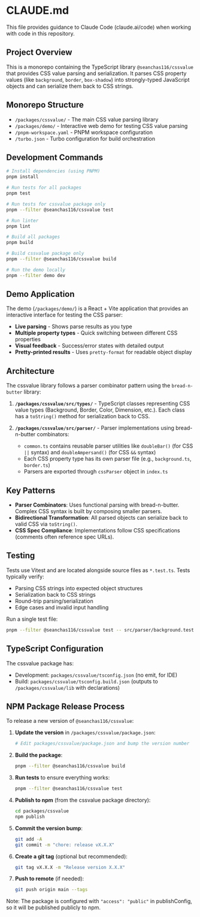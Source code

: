 # CLAUDE.md

This file provides guidance to Claude Code (claude.ai/code) when working with code in this repository.

## Project Overview

This is a monorepo containing the TypeScript library `@seanchas116/cssvalue` that provides CSS value parsing and serialization. It parses CSS property values (like `background`, `border`, `box-shadow`) into strongly-typed JavaScript objects and can serialize them back to CSS strings.

## Monorepo Structure

- `/packages/cssvalue/` - The main CSS value parsing library
- `/packages/demo/` - Interactive web demo for testing CSS value parsing
- `/pnpm-workspace.yaml` - PNPM workspace configuration
- `/turbo.json` - Turbo configuration for build orchestration

## Development Commands

```bash
# Install dependencies (using PNPM)
pnpm install

# Run tests for all packages
pnpm test

# Run tests for cssvalue package only
pnpm --filter @seanchas116/cssvalue test

# Run linter
pnpm lint

# Build all packages
pnpm build

# Build cssvalue package only
pnpm --filter @seanchas116/cssvalue build

# Run the demo locally
pnpm --filter demo dev
```

## Demo Application

The demo (`/packages/demo/`) is a React + Vite application that provides an interactive interface for testing the CSS parser:

- **Live parsing** - Shows parse results as you type
- **Multiple property types** - Quick switching between different CSS properties
- **Visual feedback** - Success/error states with detailed output
- **Pretty-printed results** - Uses `pretty-format` for readable object display

## Architecture

The cssvalue library follows a parser combinator pattern using the `bread-n-butter` library:

1. **`/packages/cssvalue/src/types/`** - TypeScript classes representing CSS value types (Background, Border, Color, Dimension, etc.). Each class has a `toString()` method for serialization back to CSS.

2. **`/packages/cssvalue/src/parser/`** - Parser implementations using bread-n-butter combinators:
   - `common.ts` contains reusable parser utilities like `doubleBar()` (for CSS `||` syntax) and `doubleAmpersand()` (for CSS `&&` syntax)
   - Each CSS property type has its own parser file (e.g., `background.ts`, `border.ts`)
   - Parsers are exported through `cssParser` object in `index.ts`

## Key Patterns

- **Parser Combinators**: Uses functional parsing with bread-n-butter. Complex CSS syntax is built by composing smaller parsers.
- **Bidirectional Transformation**: All parsed objects can serialize back to valid CSS via `toString()`.
- **CSS Spec Compliance**: Implementations follow CSS specifications (comments often reference spec URLs).

## Testing

Tests use Vitest and are located alongside source files as `*.test.ts`. Tests typically verify:

- Parsing CSS strings into expected object structures
- Serialization back to CSS strings
- Round-trip parsing/serialization
- Edge cases and invalid input handling

Run a single test file:

```bash
pnpm --filter @seanchas116/cssvalue test -- src/parser/background.test.ts
```

## TypeScript Configuration

The cssvalue package has:

- Development: `packages/cssvalue/tsconfig.json` (no emit, for IDE)
- Build: `packages/cssvalue/tsconfig.build.json` (outputs to `/packages/cssvalue/lib` with declarations)

## NPM Package Release Process

To release a new version of `@seanchas116/cssvalue`:

1. **Update the version** in `/packages/cssvalue/package.json`:

   ```bash
   # Edit packages/cssvalue/package.json and bump the version number
   ```

2. **Build the package**:

   ```bash
   pnpm --filter @seanchas116/cssvalue build
   ```

3. **Run tests** to ensure everything works:

   ```bash
   pnpm --filter @seanchas116/cssvalue test
   ```

4. **Publish to npm** (from the cssvalue package directory):

   ```bash
   cd packages/cssvalue
   npm publish
   ```

5. **Commit the version bump**:

   ```bash
   git add -A
   git commit -m "chore: release vX.X.X"
   ```

6. **Create a git tag** (optional but recommended):

   ```bash
   git tag vX.X.X -m "Release version X.X.X"
   ```

7. **Push to remote** (if needed):
   ```bash
   git push origin main --tags
   ```

Note: The package is configured with `"access": "public"` in publishConfig, so it will be published publicly to npm.
